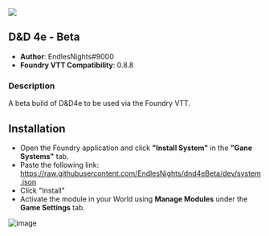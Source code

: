 ![](https://img.shields.io/badge/Foundry-v0.8.8-informational)

## D&D 4e - Beta
* **Author**: EndlesNights#9000
* **Foundry VTT Compatibility**: 0.8.8

### Description
A beta build of D&D4e to be used via the Foundry VTT.

## Installation
* Open the Foundry application and click **"Install System"** in the **"Gane Systems"** tab.
* Paste the following link: https://raw.githubusercontent.com/EndlesNights/dnd4eBeta/dev/system.json
* Click "Install"
* Activate the module in your World using **Manage Modules** under the **Game Settings** tab.

![image](https://user-images.githubusercontent.com/58280840/122214010-991a4d80-ce77-11eb-8b55-98f537e93ebf.png)
